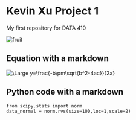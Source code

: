 # Kevin Xu Project 1
My first repository for DATA 410

![fruit](https://user-images.githubusercontent.com/98488236/151635753-01e82f55-6524-4db7-ba64-a6c1b4856c9d.gif)

## Equation with a markdown
<img src="https://latex.codecogs.com/svg.latex?\Large&space;y=\frac{-b\pm\sqrt{b^2-4ac}}{2a}" title="\Large y=\frac{-b\pm\sqrt{b^2-4ac}}{2a}" />

## Python code with a markdown
```
from scipy.stats import norm
data_normal = norm.rvs(size=100,loc=1,scale=2)
```
